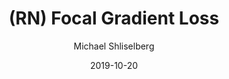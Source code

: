 ---
author: Michael Shliselberg
date: 2019-10-20
excerpt_separator: <!--more-->
title: "(RN) Focal Gradient Loss"
---